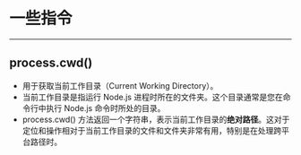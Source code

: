 # 一些指令

---

## process.cwd()

- 用于获取当前工作目录（Current Working Directory）。
- 当前工作目录是指运行 Node.js 进程时所在的文件夹。这个目录通常是您在命令行中执行 Node.js 命令时所处的目录。
- process.cwd() 方法返回一个字符串，表示当前工作目录的**绝对路径**。这对于定位和操作相对于当前工作目录的文件和文件夹非常有用，特别是在处理跨平台路径时。
